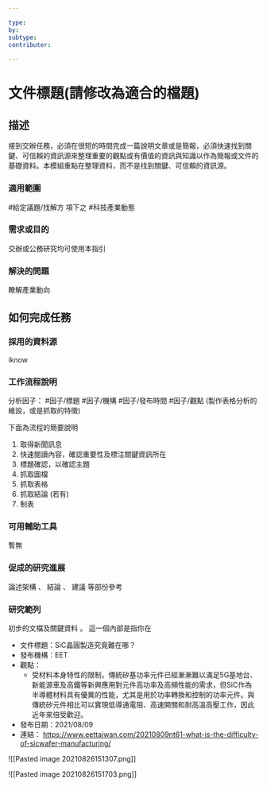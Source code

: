 ```yaml
---

type: 
by: 
subtype: 
contributer: 

---
```


# 文件標題(請修改為適合的檔題)


## 描述
接到交辦任務，必須在很短的時間完成一篇說明文章或是簡報，必須快速找到關鍵、可信賴的資訊源來整理重要的觀點或有價值的資訊與知識以作為簡報或文件的基礎資料。本模組重點在整理資料，而不是找到關鍵、可信賴的資訊源。

### 適用範圍
#給定議題/找解方  項下之 #科技產業動態

### 需求或目的
交辦或公務研究均可使用本指引

### 解決的問題
瞭解產業動向

## 如何完成任務
### 採用的資料源
iknow

### 工作流程說明
分析因子： #因子/標題 #因子/機構 #因子/發布時間  #因子/觀點   (製作表格分析的維設，或是抓取的特徵)

下面為流程的簡要說明

1. 取得新聞訊息
2. 快速閱讀內容，確認重要性及標注關鍵資訊所在
3. 標題確認，以確認主題
4. 抓取圖檔
5. 抓取表格
6. 抓取結論 (若有)
7. 制表


### 可用輔助工具
暫無

### 促成的研究進展
論述架構 、 結論 、 建議 等部份參考

### 研究範列
初步的文檔及關鍵資料 。  這一個內部是指你在

- 文件標題：SiC晶圓製造究竟難在哪？
- 發布機構：EET
- 觀點：
	- 受材料本身特性的限制，傳統矽基功率元件已經漸漸難以滿足5G基地台、新能源車及高鐵等新興應用對元件高功率及高頻性能的需求，但SiC作為半導體材料具有優異的性能，尤其是用於功率轉換和控制的功率元件。與傳統矽元件相比可以實現低導通電阻、高速開關和耐高溫高壓工作，因此近年來倍受歡迎。
- 發布日期：2021/08/09
- 連結： https://www.eettaiwan.com/20210809nt61-what-is-the-difficulty-of-sicwafer-manufacturing/
  
![[Pasted image 20210826151307.png]]

![[Pasted image 20210826151703.png]]
